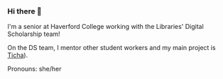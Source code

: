 ### Hi there 👋

I'm a senior at Haverford College working with the Libraries' Digital Scholarship team!

On the DS team, I mentor other student workers and my main project is [Ticha](https://ticha.haverford.edu/en/)).

Pronouns: she/her

<!--
**schaadbridge/schaadbridge** is a ✨ _special_ ✨ repository because its `README.md` (this file) appears on your GitHub profile.

Here are some ideas to get you started:

- 🔭 I’m currently working on ...
- 🌱 I’m currently learning ...
- 👯 I’m looking to collaborate on ...
- 🤔 I’m looking for help with ...
- 💬 Ask me about ...
- 📫 How to reach me: ...
- 😄 Pronouns: ...
- ⚡ Fun fact: ...
-->
